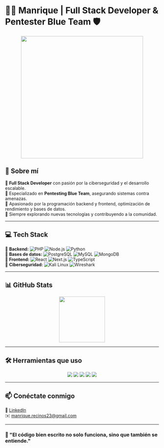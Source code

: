 # 👨‍💻 Manrique | Full Stack Developer & Pentester Blue Team 🛡️

<p align="center">
  <img src="https://media.giphy.com/media/3o7abldj0b3rxrZUxW/giphy.gif" width="400">
</p>

## 🚀 Sobre mí  
🔹 **Full Stack Developer** con pasión por la ciberseguridad y el desarrollo escalable.  
🔹 Especializado en **Pentesting Blue Team**, asegurando sistemas contra amenazas.  
🔹 Apasionado por la programación backend y frontend, optimización de rendimiento y bases de datos.  
🔹 Siempre explorando nuevas tecnologías y contribuyendo a la comunidad.  

---

## 💻 Tech Stack  
🔹 **Backend:** ![PHP](https://img.shields.io/badge/PHP-777BB4?style=flat&logo=php&logoColor=white) ![Node.js](https://img.shields.io/badge/Node.js-339933?style=flat&logo=nodedotjs&logoColor=white) ![Python](https://img.shields.io/badge/Python-3776AB?style=flat&logo=python&logoColor=white)  
🔹 **Bases de datos:** ![PostgreSQL](https://img.shields.io/badge/PostgreSQL-336791?style=flat&logo=postgresql&logoColor=white) ![MySQL](https://img.shields.io/badge/MySQL-4479A1?style=flat&logo=mysql&logoColor=white) ![MongoDB](https://img.shields.io/badge/MongoDB-4EA94B?style=flat&logo=mongodb&logoColor=white)  
🔹 **Frontend:** ![React](https://img.shields.io/badge/React-61DAFB?style=flat&logo=react&logoColor=white) ![Next.js](https://img.shields.io/badge/Next.js-000000?style=flat&logo=nextdotjs&logoColor=white) ![TypeScript](https://img.shields.io/badge/TypeScript-3178C6?style=flat&logo=typescript&logoColor=white)  
🔹 **Ciberseguridad:** ![Kali Linux](https://img.shields.io/badge/Kali_Linux-557C94?style=flat&logo=kalilinux&logoColor=white) ![Wireshark](https://img.shields.io/badge/Wireshark-1679A7?style=flat&logo=wireshark&logoColor=white)  

---

## 📊 GitHub Stats  

<div align="center">
  <img src="https://github-readme-stats.vercel.app/api?username=Manrique23&show_icons=true&theme=radical" height="150">
</div>

---

## 🛠️ Herramientas que uso  

<p align="center">
  <img src="https://img.shields.io/badge/Linux-FCC624?style=for-the-badge&logo=linux&logoColor=black">
  <img src="https://img.shields.io/badge/Docker-2496ED?style=for-the-badge&logo=docker&logoColor=white">
  <img src="https://img.shields.io/badge/Git-F05032?style=for-the-badge&logo=git&logoColor=white">
  <img src="https://img.shields.io/badge/GitHub-181717?style=for-the-badge&logo=github&logoColor=white">
  <img src="https://img.shields.io/badge/VS_Code-007ACC?style=for-the-badge&logo=visualstudiocode&logoColor=white">
</p>

---

## 📫 Conéctate conmigo  
🔗 [LinkedIn](https://www.linkedin.com/in/manrique-recinos-64b772314/)  
✉️ manrique.recinos23@gmail.com  

---

### 🚀 "El código bien escrito no solo funciona, sino que también se entiende."
